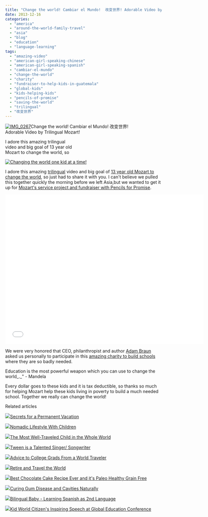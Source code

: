 ```yaml
---
title: "Change the world! Cambiar el Mundo!  改变世界! Adorable Video by Trilingual Mozart!"
date: 2013-12-16
categories: 
  - "america"
  - "around-the-world-family-travel"
  - "asia"
  - "blog"
  - "education"
  - "language-learning"
tags: 
  - "amazing-video"
  - "american-girl-speaking-chinese"
  - "american-girl-speaking-spanish"
  - "cambiar-el-mundo"
  - "change-the-world"
  - "charity"
  - "fundraiser-to-help-kids-in-guatemala"
  - "global-kids"
  - "kids-helping-kids"
  - "pencils-of-promise"
  - "saving-the-world"
  - "trilingual"
  - "改变世界"
---
```


[![IMG_0267](https://pub-ac94b3f306b24c0dba4238943c97f2e1.r2.dev/6a00e5502a95078833019b02eebfe5970b.jpg "IMG_0267")](https://pub-ac94b3f306b24c0dba4238943c97f2e1.r2.dev/6a00e5502a95078833019b02eebfe5970b.jpg)Change the world! Cambiar el Mundo! 改变世界!  
Adorable Video by Trilingual Mozart!  
  
I adore this amazing trilingual  
video and big goal of 13 year old  
Mozart to change the world, so

<!--more-->  
[![Changing the world one kid at a time!](https://pub-ac94b3f306b24c0dba4238943c97f2e1.r2.dev/6a00e5502a95078833019b02efa82a970b.png "Changing the world one kid at a time!")](https://pub-ac94b3f306b24c0dba4238943c97f2e1.r2.dev/6a00e5502a95078833019b02efa82a970b.png)  
  
I adore this amazing [trilingual](http://soultravelers3new.local/2013/04/growing-up-bilingual-or-trilingual.html "growing up bilingual or  trilingual ") video and big goal of [13 year old Mozart to change the world](http://soultravelers3new.local/2013/12/kid-world-citizens-inspiring-speech-at-global-education-conference.html "inspiring speech by 13 year old Mozart"), so just had to share it with you. I can't believe we pulled this together quickly the morning before we left Asia,but we wanted to get it up for [Mozart's service project and fundraiser with Pencils for Promise](http://fundraise.pencilsofpromise.org/fundraise?fcid=290456 "Mozart's fundraiser for Pencils of Promise").  
  

<iframe allowfullscreen frameborder="0" height="480" src="//www.youtube.com/embed/MOM1LdMGsa0?rel=0" width="640"></iframe>

  
  
We were very honored that CEO, philanthropist and author [Adam Braun](https://twitter.com/AdamBraun "Adam Braun") asked us personally to participate in this [amazing charity to build schools](http://soultravelers3new.local/2013/12/pencils-of-promise-help-us-build-a-school-in-.html "pencils of promise mozart build a school") where they are so badly needed.  
  
Education is the most powerful weapon which you can use to change the world_._" - Mandela  
  
Every dollar goes to these kids and it is tax deductible, so thanks so much for helping Mozart help these kids living in poverty to build a much needed school. Together we really can change the world!

Related articles

[![](http://i.zemanta.com/197008054_80_80.jpg)](http://soultravelers3new.local/2013/08/secrets-for-a-permanent-vacation-travel-tips.html)[Secrets for a Permanent Vacation](http://soultravelers3new.local/2013/08/secrets-for-a-permanent-vacation-travel-tips.html)

[![](http://i.zemanta.com/97268419_80_80.jpg)](http://soultravelers3new.local/2012/06/nomadic-lifestyle-with-children-.html)[Nomadic Lifestyle With Children](http://soultravelers3new.local/2012/06/nomadic-lifestyle-with-children-.html)

[![](http://i.zemanta.com/207027430_80_80.jpg)](http://soultravelers3new.local/2013/09/the-most-well-traveled-child-in-the-whole-world.html)[The Most Well-Traveled Child in the Whole World](http://soultravelers3new.local/2013/09/the-most-well-traveled-child-in-the-whole-world.html)

[![](http://i.zemanta.com/203013559_80_80.jpg)](http://soultravelers3new.local/2013/09/tween-is-a-talented-singer-songwriter.html)[Tween is a Talented Singer/ Songwriter](http://soultravelers3new.local/2013/09/tween-is-a-talented-singer-songwriter.html)

[![](http://i.zemanta.com/91218951_80_80.jpg)](http://soultravelers3new.local/2012/05/advice-to-college-grads-from-a-world-traveler.html)[Advice to College Grads From a World Traveler](http://soultravelers3new.local/2012/05/advice-to-college-grads-from-a-world-traveler.html)

[![](http://i.zemanta.com/185282080_80_80.jpg)](http://soultravelers3new.local/2013/07/retire-and-travel-the-world.html)[Retire and Travel the World](http://soultravelers3new.local/2013/07/retire-and-travel-the-world.html)

[![](http://i.zemanta.com/215357708_80_80.jpg)](http://soultravelers3new.local/2013/10/best-chocolate-cake-recipe-ever-and-its-paleo-healthy-grain-free.html)[Best Chocolate Cake Recipe Ever and it's Paleo Healthy Grain Free](http://soultravelers3new.local/2013/10/best-chocolate-cake-recipe-ever-and-its-paleo-healthy-grain-free.html)

[![](http://i.zemanta.com/154024597_80_80.jpg)](http://soultravelers3new.local/2013/03/curing-gum-disease-and-cavities-naturally.html)[Curing Gum Disease and Cavities Naturally](http://soultravelers3new.local/2013/03/curing-gum-disease-and-cavities-naturally.html)

[![](http://i.zemanta.com/187506935_80_80.jpg)](http://soultravelers3new.local/2013/07/bilingual-baby-learning-spanish-as-2nd-language.html)[Bilingual Baby - Learning Spanish as 2nd Language](http://soultravelers3new.local/2013/07/bilingual-baby-learning-spanish-as-2nd-language.html)

[![](http://i.zemanta.com/229039421_80_80.jpg)](http://soultravelers3new.local/2013/12/kid-world-citizens-inspiring-speech-at-global-education-conference.html)[Kid World Citizen's Inspiring Speech at Global Education Conference](http://soultravelers3new.local/2013/12/kid-world-citizens-inspiring-speech-at-global-education-conference.html)
